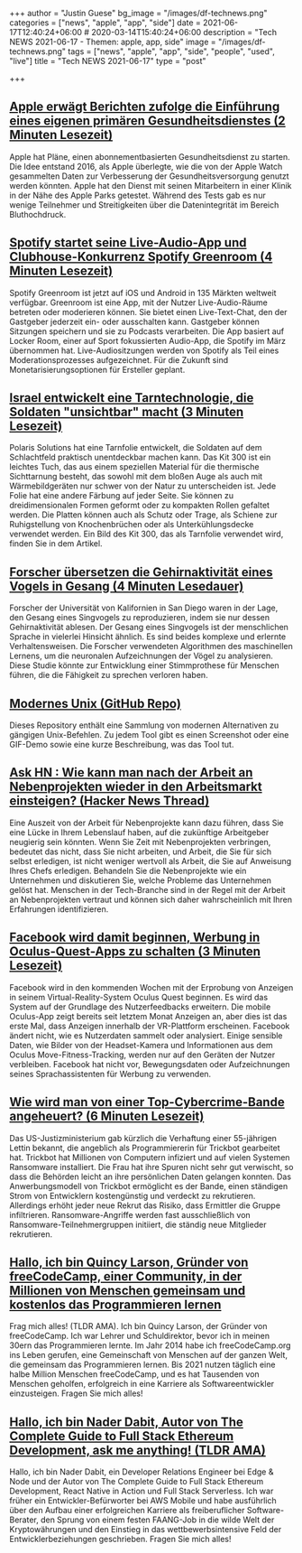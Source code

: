 +++
author = "Justin Guese"
bg_image = "/images/df-technews.png"
categories = ["news", "apple", "app", "side"]
date = 2021-06-17T12:40:24+06:00 # 2020-03-14T15:40:24+06:00
description = "Tech NEWS 2021-06-17 - Themen: apple, app, side"
image = "/images/df-technews.png"
tags = ["news", "apple", "app", "side", "people", "used", "live"]
title = "Tech NEWS 2021-06-17"
type = "post"

+++

## [Apple erwägt Berichten zufolge die Einführung eines eigenen primären Gesundheitsdienstes (2 Minuten Lesezeit)](https://www.engadget.com/apple-considered-launching-its-own-primary-healthcare-service-115504402.html)

 Apple hat Pläne, einen abonnementbasierten Gesundheitsdienst zu starten. Die Idee entstand 2016, als Apple überlegte, wie die von der Apple Watch gesammelten Daten zur Verbesserung der Gesundheitsversorgung genutzt werden könnten. Apple hat den Dienst mit seinen Mitarbeitern in einer Klinik in der Nähe des Apple Parks getestet. Während des Tests gab es nur wenige Teilnehmer und Streitigkeiten über die Datenintegrität im Bereich Bluthochdruck.

## [Spotify startet seine Live-Audio-App und Clubhouse-Konkurrenz Spotify Greenroom (4 Minuten Lesezeit)](https://techcrunch.com/2021/06/16/spotify-launches-its-live-audio-app-and-clubhouse-rival-spotify-greenroom/)

 Spotify Greenroom ist jetzt auf iOS und Android in 135 Märkten weltweit verfügbar. Greenroom ist eine App, mit der Nutzer Live-Audio-Räume betreten oder moderieren können. Sie bietet einen Live-Text-Chat, den der Gastgeber jederzeit ein- oder ausschalten kann. Gastgeber können Sitzungen speichern und sie zu Podcasts verarbeiten. Die App basiert auf Locker Room, einer auf Sport fokussierten Audio-App, die Spotify im März übernommen hat. Live-Audiositzungen werden von Spotify als Teil eines Moderationsprozesses aufgezeichnet. Für die Zukunft sind Monetarisierungsoptionen für Ersteller geplant.

## [Israel entwickelt eine Tarntechnologie, die Soldaten "unsichtbar" macht (3 Minuten Lesezeit)](https://www.ynetnews.com/business/article/S1y58gUiO)

 Polaris Solutions hat eine Tarnfolie entwickelt, die Soldaten auf dem Schlachtfeld praktisch unentdeckbar machen kann. Das Kit 300 ist ein leichtes Tuch, das aus einem speziellen Material für die thermische Sichttarnung besteht, das sowohl mit dem bloßen Auge als auch mit Wärmebildgeräten nur schwer von der Natur zu unterscheiden ist. Jede Folie hat eine andere Färbung auf jeder Seite. Sie können zu dreidimensionalen Formen geformt oder zu kompakten Rollen gefaltet werden. Die Platten können auch als Schutz oder Trage, als Schiene zur Ruhigstellung von Knochenbrüchen oder als Unterkühlungsdecke verwendet werden. Ein Bild des Kit 300, das als Tarnfolie verwendet wird, finden Sie in dem Artikel.

## [Forscher übersetzen die Gehirnaktivität eines Vogels in Gesang (4 Minuten Lesedauer)](https://www.eurekalert.org/pub_releases/2021-06/uoc--rta061321.php)

 Forscher der Universität von Kalifornien in San Diego waren in der Lage, den Gesang eines Singvogels zu reproduzieren, indem sie nur dessen Gehirnaktivität ablesen. Der Gesang eines Singvogels ist der menschlichen Sprache in vielerlei Hinsicht ähnlich. Es sind beides komplexe und erlernte Verhaltensweisen. Die Forscher verwendeten Algorithmen des maschinellen Lernens, um die neuronalen Aufzeichnungen der Vögel zu analysieren. Diese Studie könnte zur Entwicklung einer Stimmprothese für Menschen führen, die die Fähigkeit zu sprechen verloren haben.

## [Modernes Unix (GitHub Repo)](https://github.com/ibraheemdev/modern-unix)

 Dieses Repository enthält eine Sammlung von modernen Alternativen zu gängigen Unix-Befehlen. Zu jedem Tool gibt es einen Screenshot oder eine GIF-Demo sowie eine kurze Beschreibung, was das Tool tut.

## [Ask HN : Wie kann man nach der Arbeit an Nebenprojekten wieder in den Arbeitsmarkt einsteigen? (Hacker News Thread)](https://news.ycombinator.com/item?id=27501316&utm_source=tldrnewsletter/1/0100017a197145e5-620a2c6c-b47c-4c3b-9a69-9208a42179a7-000000/PtVALeGNNb4vaM2kfKhQB5ffW6r-Tu6EZqYYXNS8JNE=198)

 Eine Auszeit von der Arbeit für Nebenprojekte kann dazu führen, dass Sie eine Lücke in Ihrem Lebenslauf haben, auf die zukünftige Arbeitgeber neugierig sein könnten. Wenn Sie Zeit mit Nebenprojekten verbringen, bedeutet das nicht, dass Sie nicht arbeiten, und Arbeit, die Sie für sich selbst erledigen, ist nicht weniger wertvoll als Arbeit, die Sie auf Anweisung Ihres Chefs erledigen. Behandeln Sie die Nebenprojekte wie ein Unternehmen und diskutieren Sie, welche Probleme das Unternehmen gelöst hat. Menschen in der Tech-Branche sind in der Regel mit der Arbeit an Nebenprojekten vertraut und können sich daher wahrscheinlich mit Ihren Erfahrungen identifizieren.

## [Facebook wird damit beginnen, Werbung in Oculus-Quest-Apps zu schalten (3 Minuten Lesezeit)](https://www.theverge.com/2021/6/16/22535511/facebook-ads-oculus-quest-vr-apps)

 Facebook wird in den kommenden Wochen mit der Erprobung von Anzeigen in seinem Virtual-Reality-System Oculus Quest beginnen. Es wird das System auf der Grundlage des Nutzerfeedbacks erweitern. Die mobile Oculus-App zeigt bereits seit letztem Monat Anzeigen an, aber dies ist das erste Mal, dass Anzeigen innerhalb der VR-Plattform erscheinen. Facebook ändert nicht, wie es Nutzerdaten sammelt oder analysiert. Einige sensible Daten, wie Bilder von der Headset-Kamera und Informationen aus dem Oculus Move-Fitness-Tracking, werden nur auf den Geräten der Nutzer verbleiben. Facebook hat nicht vor, Bewegungsdaten oder Aufzeichnungen seines Sprachassistenten für Werbung zu verwenden.

## [Wie wird man von einer Top-Cybercrime-Bande angeheuert? (6 Minuten Lesezeit)](https://krebsonsecurity.com/2021/06/how-does-one-get-hired-by-a-top-cybercrime-gang/)

 Das US-Justizministerium gab kürzlich die Verhaftung einer 55-jährigen Lettin bekannt, die angeblich als Programmiererin für Trickbot gearbeitet hat. Trickbot hat Millionen von Computern infiziert und auf vielen Systemen Ransomware installiert. Die Frau hat ihre Spuren nicht sehr gut verwischt, so dass die Behörden leicht an ihre persönlichen Daten gelangen konnten. Das Anwerbungsmodell von Trickbot ermöglicht es der Bande, einen ständigen Strom von Entwicklern kostengünstig und verdeckt zu rekrutieren. Allerdings erhöht jeder neue Rekrut das Risiko, dass Ermittler die Gruppe infiltrieren. Ransomware-Angriffe werden fast ausschließlich von Ransomware-Teilnehmergruppen initiiert, die ständig neue Mitglieder rekrutieren.

## [Hallo, ich bin Quincy Larson, Gründer von freeCodeCamp, einer Community, in der Millionen von Menschen gemeinsam und kostenlos das Programmieren lernen](https://tldr.tech/token/6c3ef825381ee396191f77cb92dd1969?redirect=https%3A%2F%2Ftldr.tech%2Fama%2Fquincy-larson/1/0100017a197145e5-620a2c6c-b47c-4c3b-9a69-9208a42179a7-000000/slIsYBIzcZezkGR76uRiNY6VLBoYVrEUUxaIgAJGBx8=198)

 Frag mich alles! (TLDR AMA). Ich bin Quincy Larson, der Gründer von freeCodeCamp. Ich war Lehrer und Schuldirektor, bevor ich in meinen 30ern das Programmieren lernte. Im Jahr 2014 habe ich freeCodeCamp.org ins Leben gerufen, eine Gemeinschaft von Menschen auf der ganzen Welt, die gemeinsam das Programmieren lernen. Bis 2021 nutzen täglich eine halbe Million Menschen freeCodeCamp, und es hat Tausenden von Menschen geholfen, erfolgreich in eine Karriere als Softwareentwickler einzusteigen. Fragen Sie mich alles!

## [Hallo, ich bin Nader Dabit, Autor von The Complete Guide to Full Stack Ethereum Development, ask me anything! (TLDR AMA)](https://tldr.tech/token/6c3ef825381ee396191f77cb92dd1969?redirect=https%3A%2F%2Ftldr.tech%2Fama%2Fnader-dabit/1/0100017a197145e5-620a2c6c-b47c-4c3b-9a69-9208a42179a7-000000/GRoxSWe816tGqd_TGCK8-3VZwqZbOKeLL4hLowH6GJQ=198)

 Hallo, ich bin Nader Dabit, ein Developer Relations Engineer bei Edge & Node und der Autor von The Complete Guide to Full Stack Ethereum Development, React Native in Action und Full Stack Serverless. Ich war früher ein Entwickler-Befürworter bei AWS Mobile und habe ausführlich über den Aufbau einer erfolgreichen Karriere als freiberuflicher Software-Berater, den Sprung von einem festen FAANG-Job in die wilde Welt der Kryptowährungen und den Einstieg in das wettbewerbsintensive Feld der Entwicklerbeziehungen geschrieben. Fragen Sie mich alles!

